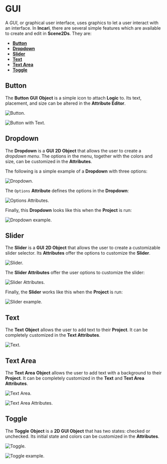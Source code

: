 # GUI

A *GUI*, or graphical user interface, uses graphics to let a user interact with an interface. In **Incari**, there are several simple features which are available to create and edit in **Scene2Ds**. They are:


<!-- no toc -->
* [**Button**](#button)
* [**Dropdown**](#dropdown)
* [**Slider**](#slider)
* [**Text**](#text)
* [**Text Area**](#text-area)
* [**Toggle**](#toggle) 



## Button

The **Button** **GUI** **Object** is a simple icon to attach **Logic** to. Its text, placement, and size can be altered in the **Attribute Editor**. 

![Button.](../../.gitbook/assets/button2d.png)

![Button with Text.](../../.gitbook/assets/buttonafter.png)

## Dropdown

The **Dropdown** is a **GUI** **2D Object** that allows the user to create a *dropdown menu*. The options in the menu, together with the colors and size, can be customized in the **Attributes**.

The following is a simple example of a **Dropdown** with three options:

![Dropdown.](../../.gitbook/assets/gui-dropdown1.png)

The `Options` **Attribute** defines the options in the **Dropdown**:

![Options Attributes.](../../.gitbook/assets/gui-dropdown-options.png)

Finally, this **Dropdown** looks like this when the **Project** is run:

![Dropdown example.](../../.gitbook/assets/dropdown-example.gif)

## Slider

The **Slider** is a **GUI** **2D Object** that allows the user to create a customizable slider selector. Its **Attributes** offer the options to customize the **Slider**.

![Slider.](../../.gitbook/assets/gui-slider1.png)

The **Slider Attributes** offer the user options to customize the slider:

![Slider Attributes.](../../.gitbook/assets/gui-slider-attri.png)

Finally, the **Slider** works like this when the **Project** is run:

![Slider example.](../../.gitbook/assets/slider-example.gif)

## Text

The **Text** **Object** allows the user to add text to their **Project**. It can be completely customized in the **Text Attributes**.

![Text.](../../.gitbook/assets/2dgui-text.png)

## Text Area

The **Text Area** **Object** allows the user to add text with a background to their **Project**. It can be completely customized in the **Text** and **Text Area Attributes**.

![Text Area.](../../.gitbook/assets/2dgui-textarea1.png)

![Text Area Attributes.](../../.gitbook/assets/2dgui-textarea-attri.png)

## Toggle

The **Toggle** **Object** is a **2D GUI Object** that has two states: checked or unchecked. Its initial state and colors can be customized in the **Attributes**.

![Toggle.](../../.gitbook/assets/2dgui-toggle.png)

![Toggle example.](../../.gitbook/assets/toggle-example.gif)              


<!-- ## Label

A **Label Object** essentially acts as a text box for a label. Any text can be added to the **Label** using the `Label` **Attribute** in the **Attribute Editor**. 

Initially, the **Label** displays the text `Label`.

![Just Created Label.](../../.gitbook/assets/label3.png)

Locating the `Text` **Attribute**, any text can be inputted to provide clear information for a *User Interface*. Here, the test text `Hello World` is supplied. 

![Label with Hello World.](../../.gitbook/assets/label4.png)

There is also the **Get LabelText Node**. More information can be found [here.](../../../toolbox/incari/vector/label/README.md) -->